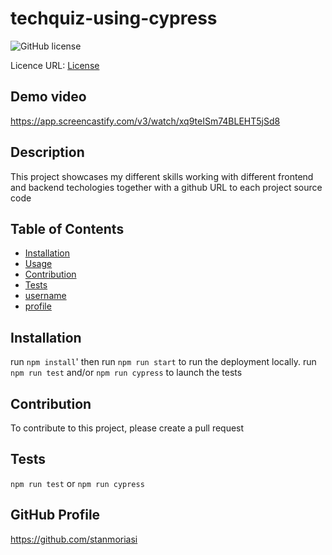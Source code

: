 # techquiz-using-cypress

  ![GitHub license](https://img.shields.io/badge/License-AGPL-blue.svg)

  Licence URL: [License](https://opensource.org/licenses/AGPL)

  ## Demo video
 https://app.screencastify.com/v3/watch/xq9teISm74BLEHT5jSd8

  ## Description
  This project showcases my different skills working with different frontend and backend techologies together with a github URL to each project source code

  ## Table of Contents
  - [Installation](#installation) 
  - [Usage](#usage) 
  - [Contribution](#contribution)
  - [Tests](#tests) 
  - [username](#username)  
  - [profile](#github-profile) 

  ## Installation
  run `npm install`'
  then run `npm run start` to run the deployment locally.
  run `npm run test` and/or `npm run cypress` to launch the tests
  

 

  ## Contribution
  To contribute to this project, please create a pull request

  ## Tests
  `npm run test` or `npm run cypress`

  ## GitHub Profile
  https://github.com/stanmoriasi